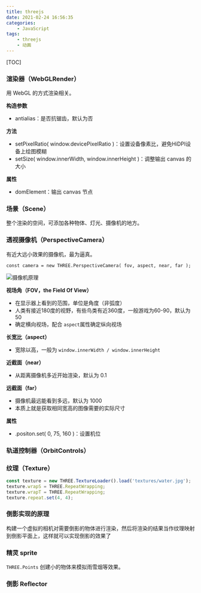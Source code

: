 ```yaml
---
title: threejs
date: 2021-02-24 16:56:35
categories:
    - JavaScript
tags:
    - threejs
    - 动画
---
```




[TOC]

### 渲染器（WebGLRender）

用 WebGL 的方式渲染相关。

**构造参数**

- antialias：是否抗锯齿，默认为否

**方法**

- setPixelRatio( window.devicePixelRatio )：设置设备像素比，避免HiDPI设备上绘图模糊
- setSize( window.innerWidth, window.innerHeight )：调整输出 canvas 的大小

**属性**

- domElement：输出 canvas 节点

### 场景（Scene）

整个渲染的空间，可添加各种物体、灯光、摄像机的地方。

### 透视摄像机（PerspectiveCamera）

有近大远小效果的摄像机，最为逼真。

`const camera = new THREE.PerspectiveCamera( fov, aspect, near, far );`

![摄像机原理](https://blog-1251477229.cos.ap-chengdu.myqcloud.com/others/perspective_camera.png)

**视场角（FOV，the Field Of View）**

- 在显示器上看到的范围，单位是角度（非弧度）
- 人类有接近180度的视野，有些鸟类有近360度，一般游戏为60-90，默认为 50
- 确定横向视场，配合 `aspect`属性确定纵向视场

**长宽比（aspect）**

- 宽除以高，一般为 `window.innerWidth / window.innerHeight`

**近截面（near）** 

- 从距离摄像机多近开始渲染，默认为 0.1

 **远截面（far）**

- 摄像机最远能看到多远，默认为 1000
- 本质上就是获取相同宽高的图像需要的实际尺寸

**属性**

- .positon.set( 0, 75, 160 )：设置机位

### 轨道控制器（OrbitControls）



### 纹理（Texture）

```js
const texture = new THREE.TextureLoader().load('textures/water.jpg');
texture.wrapS = THREE.RepeatWrapping;
texture.wrapT = THREE.RepeatWrapping;
texture.repeat.set(4, 4);
```

### 倒影实现的原理

构建一个虚拟的相机对需要倒影的物体进行渲染，然后将渲染的结果当作纹理映射到倒影平面上，这样就可以实现倒影的效果了

### 精灵 sprite

`THREE.Points` 创建小的物体来模拟雨雪烟等效果。

### 倒影 Reflector





